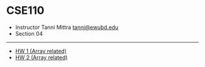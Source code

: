 # CSE110

- Instructor Tanni Mittra [tanni@ewubd.edu](mailto:tanni@ewubd.edu)
- Section 04

---

- [HW 1 (Array related)](./Homework%20about%20array/)
- [HW 2 (Array related)](./HW2/)
